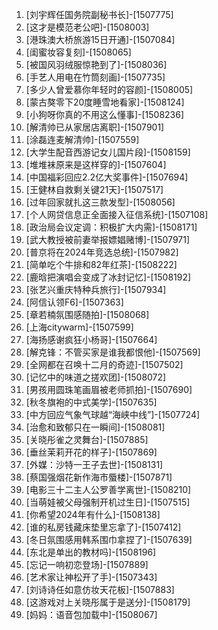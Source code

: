 
1. [刘宇辉任国务院副秘书长]-[1507775]
1. [这才是模范老公吧]-[1508003]
1. [港珠澳大桥旅游15日开通]-[1507084]
1. [闺蜜妆容复刻]-[1508065]
1. [被国风羽绒服惊艳到了]-[1508036]
1. [手艺人用电在竹筒刻画]-[1507735]
1. [多少人曾爱慕你年轻时的容颜]-[1508005]
1. [蒙古獒零下20度睡雪地看家]-[1508124]
1. [小狗呀你真的不用这么懂事]-[1508236]
1. [解清帅已从家居店离职]-[1507901]
1. [涂磊连麦解清帅]-[1507559]
1. [大学生配音西游记女儿国片段]-[1508159]
1. [堆堆袜原来是这样穿的]-[1507604]
1. [中国福彩回应2.2亿大奖事件]-[1507694]
1. [王健林自救剩关键21天]-[1507517]
1. [过年回家就扎这三款发型]-[1508056]
1. [个人网贷信息正全面接入征信系统]-[1507108]
1. [政治局会议定调：积极扩大内需]-[1508171]
1. [武大教授被前妻举报嫖娼赌博]-[1507971]
1. [普京将在2024年竞选总统]-[1507982]
1. [简单吃个牛排和82年红茶]-[1508222]
1. [鹿晗把演唱会变成了冰封记忆]-[1508192]
1. [张艺兴重庆特种兵旅行]-[1507934]
1. [阿信认领F6]-[1507363]
1. [章若楠氛围感随拍]-[1508068]
1. [上海citywarm]-[1507599]
1. [海扬感谢疯狂小杨哥]-[1507664]
1. [解克锋：不管买家是谁我都恨他]-[1507569]
1. [全网都在召唤十二月的奇迹]-[1507502]
1. [记忆中的味道之搓欢团]-[1508072]
1. [男孩用圆珠笔画眉被老师抓拍]-[1507690]
1. [秋冬旗袍的中式美学]-[1507635]
1. [中方回应气象气球越“海峡中线”]-[1507724]
1. [治愈和致郁只在一瞬间]-[1508081]
1. [关晓彤雀之灵舞台]-[1507885]
1. [垂丝茉莉开花的样子]-[1507869]
1. [外媒：沙特一王子去世]-[1508131]
1. [蔡国强烟花新作海市蜃楼]-[1507871]
1. [电影三十二主人公罗善学离世]-[1508210]
1. [当萌娃被父母强制开机过生日]-[1507515]
1. [你希望2024年有什么]-[1508138]
1. [谁的私房钱藏床垫里忘拿了]-[1507412]
1. [冬日氛围感用韩系围巾拿捏了]-[1507639]
1. [东北是单出的教材吗]-[1508196]
1. [忘记一响初恋登场]-[1507889]
1. [艺术家让神松开了手]-[1507343]
1. [刘诗诗任如意仿妆天花板]-[1507883]
1. [这游戏对上关晓彤属于是送分]-[1508179]
1. [妈妈：语音包加载中]-[1508067]